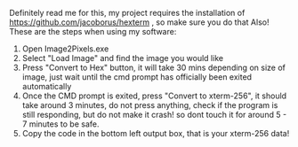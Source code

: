 Definitely read me for this, my project requires the installation of https://github.com/jacoborus/hexterm , so make sure you do that
Also! These are the steps when using my software:

1. Open Image2Pixels.exe
2. Select "Load Image" and find the image you would like
3. Press "Convert to Hex" button, it will take 30 mins depending on size of image, just wait until the cmd prompt has officially been exited automatically
4. Once the CMD prompt is exited, press "Convert to xterm-256", it should take around 3 minutes, do not press anything, check if
the program is still responding, but do not make it crash! so dont touch it for around 5 - 7 minutes to be safe.
5. Copy the code in the bottom left output box, that is your xterm-256 data!